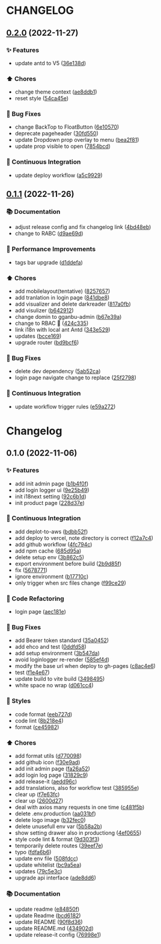 # CHANGELOG

## [0.2.0](https://github.com/sanjayheaven/gganbu-admin-FE/compare/0.1.1...0.2.0) (2022-11-27)


### ✨ Features

* update antd to V5 ([36e138d](https://github.com/sanjayheaven/gganbu-admin-FE/commit/36e138d51e06cdec41f079d63831157905c0922f))


### ⬆️ Chores

* change theme context ([ae8ddb1](https://github.com/sanjayheaven/gganbu-admin-FE/commit/ae8ddb10e26b3a142cf16b7b90509b6e535bcc9c))
* reset style ([54ca45e](https://github.com/sanjayheaven/gganbu-admin-FE/commit/54ca45ea1f7e610e914345a9a3b317bd7a0affcd))


### 🐛 Bug Fixes

* change BackTop to FloatButton ([6e10570](https://github.com/sanjayheaven/gganbu-admin-FE/commit/6e105702a5b8e8cad6a4224943bf01e948ad1e76))
* deprecate pageheader ([30fd550](https://github.com/sanjayheaven/gganbu-admin-FE/commit/30fd550c8f6eef530bf248d70d6da96aba191990))
* update Dropdown prop overlay to menu ([bea2f81](https://github.com/sanjayheaven/gganbu-admin-FE/commit/bea2f8192dd54e51377512e371198548fcbf6e74))
* update prop visible to open ([7854bcd](https://github.com/sanjayheaven/gganbu-admin-FE/commit/7854bcd08c2f283cc7f993fa2d22e875f1caa352))


### 🔧 Continuous Integration

* update deploy workflow ([a5c9929](https://github.com/sanjayheaven/gganbu-admin-FE/commit/a5c9929030e4236cbe85fa39b76a6f148cdfd024))

## [0.1.1](https://github.com/sanjayheaven/gganbu-admin-FE/compare/0.1.0...0.1.1) (2022-11-26)


### 📚 Documentation

* adjust release config and fix changelog link ([4bd48eb](https://github.com/sanjayheaven/gganbu-admin-FE/commit/4bd48eb0ba24785f60a24634b8d60417f81ff088))
* change to RABC ([d9ae69d](https://github.com/sanjayheaven/gganbu-admin-FE/commit/d9ae69d1fd3793d38d92aef78e732586064bfb4f))


### 🐎 Performance Improvements

* tags bar upgrade ([d1ddefa](https://github.com/sanjayheaven/gganbu-admin-FE/commit/d1ddefae6ff8b45e7b55606e63cea8ff705cb73a))


### ⬆️ Chores

* add mobilelayout(tentative) ([8257657](https://github.com/sanjayheaven/gganbu-admin-FE/commit/82576577e118a989eb8303cad68fc17a30274fca))
* add tranlation in login page ([841dbe8](https://github.com/sanjayheaven/gganbu-admin-FE/commit/841dbe8c5b6163bf92dfd4148b87bbfada5b8828))
* add visualizer and delete darkreader ([817a0fb](https://github.com/sanjayheaven/gganbu-admin-FE/commit/817a0fbe7e4c99886acc737ffba4d8c58e3248af))
* add visulizer ([b642912](https://github.com/sanjayheaven/gganbu-admin-FE/commit/b642912f1a0f0cee70cd1ca22af699e2b1bbd65a))
* change domin to gganbu-admin ([b67e39a](https://github.com/sanjayheaven/gganbu-admin-FE/commit/b67e39a5bd2c646f17edfc56d844ff6f30f899b0))
* change to RBAC 🤣 ([424c335](https://github.com/sanjayheaven/gganbu-admin-FE/commit/424c3351f9d2b651288478c016037baa6e46984e))
* link i18n with local ant Antd ([343e529](https://github.com/sanjayheaven/gganbu-admin-FE/commit/343e529c237d3ef9a400b723c9d8e4163b8b52c0))
* updates ([bcce169](https://github.com/sanjayheaven/gganbu-admin-FE/commit/bcce1696589dca09cb9032e11fbc7ba15f1eaece))
* upgrade router ([bd9bcf6](https://github.com/sanjayheaven/gganbu-admin-FE/commit/bd9bcf68777590b21e4725ba7c2a1d58c9c78060))


### 🐛 Bug Fixes

* delete dev dependency ([5ab52ca](https://github.com/sanjayheaven/gganbu-admin-FE/commit/5ab52ca1ab1c6363dda482b3fd04066048479c30))
* login page navigate change to replace ([25f2798](https://github.com/sanjayheaven/gganbu-admin-FE/commit/25f2798f7708874d87909fb48841b2adaa2eb17b))


### 🔧 Continuous Integration

* update workflow trigger rules ([e59a272](https://github.com/sanjayheaven/gganbu-admin-FE/commit/e59a272afbe254ff6a9e7e5d69fd5e816db1ad19))

# Changelog

## 0.1.0 (2022-11-06)


### ✨ Features

* add init admin page ([b1b4f0f](https://github.com/sanjayheaven/gganbu-admin-FE/commit/b1b4f0facc649d43f3cd6fab2dc3c95108d80125))
* add login logger ui ([9e25b49](https://github.com/sanjayheaven/gganbu-admin-FE/commit/9e25b49e56430fc228fd76c5b9c0f5177f5eae5c))
* init i18next setting ([92c6b1d](https://github.com/sanjayheaven/gganbu-admin-FE/commit/92c6b1d61c32719b563a8c3dca71fe491b058625))
* init product page ([228d37e](https://github.com/sanjayheaven/gganbu-admin-FE/commit/228d37ec2d05177866e61703e4ee9e7ea7915178))


### 🔧 Continuous Integration

* add deplot-to-aws ([bdbb52f](https://github.com/sanjayheaven/gganbu-admin-FE/commit/bdbb52f3698897d445e209cb2c648679feccbe36))
* add deploy to vercel, note directory is correct ([f12a7c4](https://github.com/sanjayheaven/gganbu-admin-FE/commit/f12a7c4b8e7d16ada0c2039a44c96b6f6b332d61))
* add github workflow ([4fc794c](https://github.com/sanjayheaven/gganbu-admin-FE/commit/4fc794ce41ec22b5e24e101d742c1ceaa0d3e977))
* add npm cache ([685d95a](https://github.com/sanjayheaven/gganbu-admin-FE/commit/685d95a7f7ad8c162d1ed4cca394881ba9f2fd52))
* delete setup env ([3b862c5](https://github.com/sanjayheaven/gganbu-admin-FE/commit/3b862c545b775768ca36ef079bacddb1168d11c7))
* export environment before build ([2b9d85f](https://github.com/sanjayheaven/gganbu-admin-FE/commit/2b9d85fab925b59dd2be1815c8fc41dbeac3e4dd))
* fix ([5678771](https://github.com/sanjayheaven/gganbu-admin-FE/commit/5678771a259e4bc415e5a052122f564687823eda))
* ignore environment ([b17710c](https://github.com/sanjayheaven/gganbu-admin-FE/commit/b17710cba5150620ef42577490c67d358859d937))
* only trigger when src files change ([f99ce29](https://github.com/sanjayheaven/gganbu-admin-FE/commit/f99ce29995d6f03825aa68bd1eca1ac7f8af077f))


### 🔨 Code Refactoring

* login page ([aec181e](https://github.com/sanjayheaven/gganbu-admin-FE/commit/aec181e448367426fdb9ff3e1d2200ffefa23218))


### 🐛 Bug Fixes

* add Bearer token standard ([35a0452](https://github.com/sanjayheaven/gganbu-admin-FE/commit/35a04528c2c38770ba66fa7573a8b52937ec4bee))
* add ehco and test ([0ddfd58](https://github.com/sanjayheaven/gganbu-admin-FE/commit/0ddfd58af737f7da0581c7e23a70e6d589294bf0))
* add setup environment ([3b547da](https://github.com/sanjayheaven/gganbu-admin-FE/commit/3b547daede7ff70fa31c60d8b2efe49b0570018b))
* avoid loginlogger re-render ([585ef4d](https://github.com/sanjayheaven/gganbu-admin-FE/commit/585ef4d4d60b09a43e4c985e960f34ab601c6649))
* modify the base url when deploy to gh-pages ([c8ac4e6](https://github.com/sanjayheaven/gganbu-admin-FE/commit/c8ac4e68f88074a198ec1828f177ae9e8ce33380))
* test ([f1e4e67](https://github.com/sanjayheaven/gganbu-admin-FE/commit/f1e4e67928a8a3f55c6a705a80473c083437231a))
* update build to vite build ([3498495](https://github.com/sanjayheaven/gganbu-admin-FE/commit/34984951997f77e39f01413ef9d2dc31bc206204))
* white space no wrap ([d061cc4](https://github.com/sanjayheaven/gganbu-admin-FE/commit/d061cc40a97855f01266358a2ccb2feaa873e726))


### 💄 Styles

* code format ([eeb727d](https://github.com/sanjayheaven/gganbu-admin-FE/commit/eeb727d7564d01c8e29ceffe710e904dc39f1fb2))
* code lint ([8b218e4](https://github.com/sanjayheaven/gganbu-admin-FE/commit/8b218e4d2fceb8cbfbd99e1c3b43ed4202fd61aa))
* format ([ce45982](https://github.com/sanjayheaven/gganbu-admin-FE/commit/ce45982043394d2f8dfc1e01b86160be9df7bc4c))


### ⬆️ Chores

* add format utils ([d770098](https://github.com/sanjayheaven/gganbu-admin-FE/commit/d7700981fbfc8cbea18aa670455f7f41546acc1a))
* add github icon ([f30e9ad](https://github.com/sanjayheaven/gganbu-admin-FE/commit/f30e9ad3142d063adf8e0465b1bece7d35d671d6))
* add init admin page ([fa26a52](https://github.com/sanjayheaven/gganbu-admin-FE/commit/fa26a52b1890ca3d42771ffe7e4003c3bd79d252))
* add login log page ([31829c9](https://github.com/sanjayheaven/gganbu-admin-FE/commit/31829c9a0ad61515d4b3b7a2bc98d5351443029e))
* add release-it ([aedd96c](https://github.com/sanjayheaven/gganbu-admin-FE/commit/aedd96c6e88674f1c35cd0200913fc823f1f1bf9))
* add translations, also for workflow test ([385955e](https://github.com/sanjayheaven/gganbu-admin-FE/commit/385955e5d8a6e3a5ee4cdddd2a9a9718a2702c6f))
* clear up ([f7e63fc](https://github.com/sanjayheaven/gganbu-admin-FE/commit/f7e63fc9a9b4f9a7550c0401b869889439b2e14c))
* clear up ([2600d27](https://github.com/sanjayheaven/gganbu-admin-FE/commit/2600d27e321d6c164d992bc8402b43cb52c84dba))
* deal with axios many requests in one time ([c481f5b](https://github.com/sanjayheaven/gganbu-admin-FE/commit/c481f5bee54b937264c3068dfa6f1b506e72f53f))
* delete .env.production ([aa031bf](https://github.com/sanjayheaven/gganbu-admin-FE/commit/aa031bf27ba62ef7567e1c2552fd5c9c6c8836b6))
* delete logo image ([b32fec0](https://github.com/sanjayheaven/gganbu-admin-FE/commit/b32fec052fd675731d7f59952404dfe6db9df9b6))
* delete unusefull env var ([5b58a2b](https://github.com/sanjayheaven/gganbu-admin-FE/commit/5b58a2b595ce4a65b9656d4fe613356238afd367))
* show setting drawer also in productiong ([4ef0655](https://github.com/sanjayheaven/gganbu-admin-FE/commit/4ef065587890ae230cc2072c43b02624bf2ad8a2))
* style code lint & format ([9d303f3](https://github.com/sanjayheaven/gganbu-admin-FE/commit/9d303f3b8e214099d5e07f8c9e5dcc3a419d4109))
* temporarily delete routes ([39eef7e](https://github.com/sanjayheaven/gganbu-admin-FE/commit/39eef7e6d83fcf383bd8847968faa0383dac7ce6))
* typo ([fdfa6b6](https://github.com/sanjayheaven/gganbu-admin-FE/commit/fdfa6b612f7f3a90e93400c4b2b2ac09ed73e31d))
* update env file ([508fdcc](https://github.com/sanjayheaven/gganbu-admin-FE/commit/508fdcca6d0c3812229aab2940328ffdafd01aa5))
* update whitelist ([bc9a5ea](https://github.com/sanjayheaven/gganbu-admin-FE/commit/bc9a5eab40ca558fe795f0b359e74622573556f7))
* updates ([79c5e3c](https://github.com/sanjayheaven/gganbu-admin-FE/commit/79c5e3c22779de185aa7e39fe391881a9cc9ac47))
* upgrade api interface ([ade8dd6](https://github.com/sanjayheaven/gganbu-admin-FE/commit/ade8dd62d7382bb59f41a56074e549f3c5fc7ba4))


### 📚 Documentation

* update readme ([e84850f](https://github.com/sanjayheaven/gganbu-admin-FE/commit/e84850fc55186345dbdb62de902a8920a8a43cb9))
* update Readme ([bcd6182](https://github.com/sanjayheaven/gganbu-admin-FE/commit/bcd6182fe27613b91aab1b4c24591c14230691af))
* update README ([90f8d36](https://github.com/sanjayheaven/gganbu-admin-FE/commit/90f8d36d47dd65fbae149602f7e276d25f0647cf))
* update README.md ([434902d](https://github.com/sanjayheaven/gganbu-admin-FE/commit/434902dcb31a1cde8670551fa50dcb8ca63b78e5))
* update release-it config ([76998e1](https://github.com/sanjayheaven/gganbu-admin-FE/commit/76998e1798665afb40a329243b64647533976468))